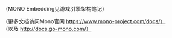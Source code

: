 （MONO Embedding见游戏引擎架构笔记）  

（更多文档访问Mono官网 https://www.mono-project.com/docs/）    
（以及 http://docs.go-mono.com/）  